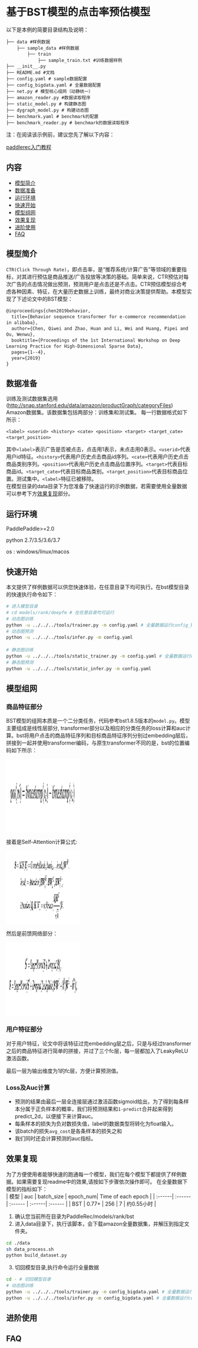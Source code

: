 # 基于BST模型的点击率预估模型

以下是本例的简要目录结构及说明： 

```
├── data #样例数据
    ├── sample_data #样例数据
        ├── train
            ├── sample_train.txt #训练数据样例
├── __init__.py
├── README.md #文档
├── config.yaml # sample数据配置
├── config_bigdata.yaml # 全量数据配置
├── net.py # 模型核心组网（动静统一）
├── amazon_reader.py #数据读取程序
├── static_model.py # 构建静态图
├── dygraph_model.py # 构建动态图
├── benchmark.yaml # benchmark的配置
├── benchmark_reader.py # benchmark的数据读取程序
```

注：在阅读该示例前，建议您先了解以下内容：

[paddlerec入门教程](https://github.com/PaddlePaddle/PaddleRec/blob/master/README.md)

## 内容

- [模型简介](#模型简介)
- [数据准备](#数据准备)
- [运行环境](#运行环境)
- [快速开始](#快速开始)
- [模型组网](#模型组网)
- [效果复现](#效果复现)
- [进阶使用](#进阶使用)
- [FAQ](#FAQ)

## 模型简介
`CTR(Click Through Rate)`，即点击率，是“推荐系统/计算广告”等领域的重要指标，对其进行预估是商品推送/广告投放等决策的基础。简单来说，CTR预估对每次广告的点击情况做出预测，预测用户是点击还是不点击。CTR预估模型综合考虑各种因素、特征，在大量历史数据上训练，最终对商业决策提供帮助。本模型实现了下述论文中的BST模型：

```text
@inproceedings{chen2019behavior,
  title={Behavior sequence transformer for e-commerce recommendation in alibaba},
  author={Chen, Qiwei and Zhao, Huan and Li, Wei and Huang, Pipei and Ou, Wenwu},
  booktitle={Proceedings of the 1st International Workshop on Deep Learning Practice for High-Dimensional Sparse Data},
  pages={1--4},
  year={2019}
}
```

## 数据准备

训练及测试数据集选用(http://snap.stanford.edu/data/amazon/productGraph/categoryFiles) Amazon数据集。该数据集包括两部分：训练集和测试集。
每一行数据格式如下所示：
```
<label> <userid> <history> <cate> <position> <target> <target_cate> <target_position>
```
其中```<label>```表示广告是否被点击，点击用1表示，未点击用0表示。```<userid>```代表用户id特征。```<history>```代表用户历史点击商品id序列。```<cate>```代表用户历史点击商品类别序列。```<position>```代表用户历史点击商品位置序列。```<target>```代表目标商品id。```<target_cate>```代表目标商品类别。```<target_position>```代表目标商品位置。测试集中。```<label>```特征已被移除。  
在模型目录的data目录下为您准备了快速运行的示例数据，若需要使用全量数据可以参考下方[效果复现](#效果复现)部分。

## 运行环境
PaddlePaddle>=2.0

python 2.7/3.5/3.6/3.7

os : windows/linux/macos 

## 快速开始
本文提供了样例数据可以供您快速体验，在任意目录下均可执行。在bst模型目录的快速执行命令如下： 
```bash
# 进入模型目录
# cd models/rank/deepfm # 在任意目录均可运行
# 动态图训练
python -u ../../../tools/trainer.py -m config.yaml # 全量数据运行config_bigdata.yaml 
# 动态图预测
python -u ../../../tools/infer.py -m config.yaml 

# 静态图训练
python -u ../../../tools/static_trainer.py -m config.yaml # 全量数据运行config_bigdata.yaml 
# 静态图预测
python -u ../../../tools/static_infer.py -m config.yaml 
``` 

## 模型组网

### 商品特征部分
BST模型的组网本质是一个二分类任务，代码参考bst1.8.5版本的`model.py`。模型主要组成是线性层部分, transformer部分以及相应的分类任务的loss计算和auc计算。bst将用户点击的商品特征序列和目标商品特征序列分别过embedding层后，拼接到一起并使用transformer编码，与原生transformer不同的是，bst的位置编码如下所示：

<img align="center" src="picture/1.png" width="200" height="200">

接着是Self-Attention计算公式:

<img align="center" src="picture/2.png"  width="200" height="200">

然后是前馈网络部分：

<img align="center" src="picture/3.png" width="200" height="200">

### 用户特征部分
对于用户特征，论文中将该特征过完embedding层之后，只是与经过transformer之后的商品特征进行简单的拼接，并过了三个fc层，每一层都加入了LeakyReLU激活函数。    

最后一层为输出维度为1的fc层，方便计算预测值。  

### Loss及Auc计算
- 预测的结果由最后一层全连接层通过激活函数sigmoid给出，为了得到每条样本分属于正负样本的概率，我们将预测结果和`1-predict`合并起来得到predict_2d，以便接下来计算auc。  
- 每条样本的损失为负对数损失值，label的数据类型将转化为float输入。  
- 该batch的损失`avg_cost`是各条样本的损失之和
- 我们同时还会计算预测的auc指标。

## 效果复现
为了方便使用者能够快速的跑通每一个模型，我们在每个模型下都提供了样例数据。如果需要复现readme中的效果,请按如下步骤依次操作即可。
在全量数据下模型的指标如下：  
| 模型 | auc | batch_size | epoch_num| Time of each epoch |
| :------| :------ | :------ | :------| :------ | 
| BST | 0.77+ | 256 | 7 | 约0.55小时 |

1. 确认您当前所在目录为PaddleRec/models/rank/bst
2. 进入data目录下，执行该脚本，会下载amazon全量数据集，并解压到指定文件夹。
``` bash
cd ./data
sh data_process.sh
python build_dataset.py
``` 
3. 切回模型目录,执行命令运行全量数据
```bash
cd - # 切回模型目录
# 动态图训练
python -u ../../../tools/trainer.py -m config_bigdata.yaml # 全量数据运行config_bigdata.yaml 
python -u ../../../tools/infer.py -m config_bigdata.yaml # 全量数据运行config_bigdata.yaml 
```

## 进阶使用
  
## FAQ
